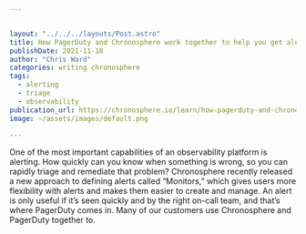 ```yaml
---


layout: "../../../layouts/Post.astro"
title: How PagerDuty and Chronosphere work together to help you get alerted faster
publishDate: 2021-11-18
author: "Chris Ward"
categories: writing chronosphere
tags: 
  - alerting
  - triage
  - observability
publication_url: https://chronosphere.io/learn/how-pagerduty-and-chronosphere-work-together-to-help-you-get-alerted-faster/
image: ~/assets/images/default.png

---
```


One of the most important capabilities of an observability platform is alerting. How quickly can you know when something is wrong, so you can rapidly triage and remediate that problem? Chronosphere recently released a new approach to defining alerts called “Monitors,” which gives users more flexibility with alerts and makes them easier to create and manage.
An alert is only useful if it’s seen quickly and by the right on-call team, and that’s where PagerDuty comes in. Many of our customers use Chronosphere and PagerDuty together to.